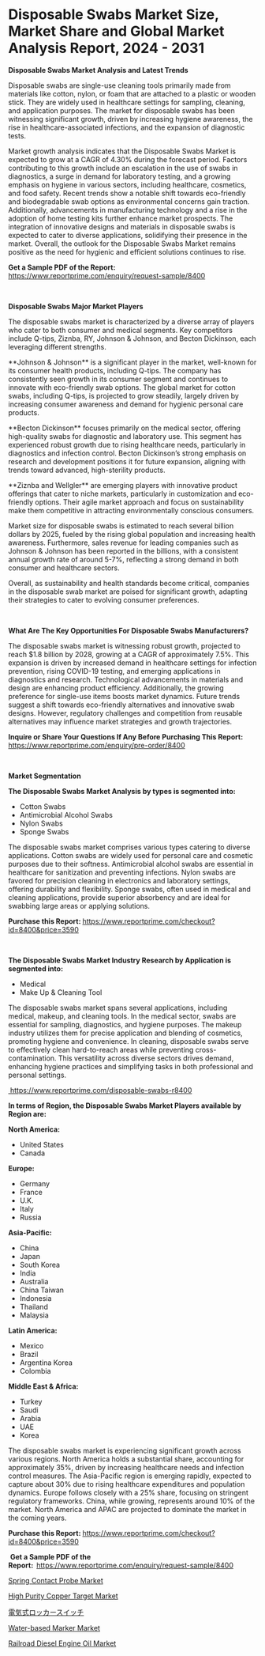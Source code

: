<p><h1>Disposable Swabs Market Size, Market Share and Global Market Analysis Report, 2024 - 2031</h1></p><p><strong>Disposable Swabs Market Analysis and Latest Trends</strong></p>
<p><p>Disposable swabs are single-use cleaning tools primarily made from materials like cotton, nylon, or foam that are attached to a plastic or wooden stick. They are widely used in healthcare settings for sampling, cleaning, and application purposes. The market for disposable swabs has been witnessing significant growth, driven by increasing hygiene awareness, the rise in healthcare-associated infections, and the expansion of diagnostic tests.</p><p>Market growth analysis indicates that the Disposable Swabs Market is expected to grow at a CAGR of 4.30% during the forecast period. Factors contributing to this growth include an escalation in the use of swabs in diagnostics, a surge in demand for laboratory testing, and a growing emphasis on hygiene in various sectors, including healthcare, cosmetics, and food safety. Recent trends show a notable shift towards eco-friendly and biodegradable swab options as environmental concerns gain traction. Additionally, advancements in manufacturing technology and a rise in the adoption of home testing kits further enhance market prospects. The integration of innovative designs and materials in disposable swabs is expected to cater to diverse applications, solidifying their presence in the market. Overall, the outlook for the Disposable Swabs Market remains positive as the need for hygienic and efficient solutions continues to rise.</p></p>
<p><strong>Get a Sample PDF of the Report:&nbsp;</strong> <a href="https://www.reportprime.com/enquiry/request-sample/8400">https://www.reportprime.com/enquiry/request-sample/8400</a></p>
<p>&nbsp;</p>
<p><strong>Disposable Swabs Major Market Players</strong></p>
<p><p>The disposable swabs market is characterized by a diverse array of players who cater to both consumer and medical segments. Key competitors include Q-tips, Ziznba, RY, Johnson & Johnson, and Becton Dickinson, each leveraging different strengths. </p><p>**Johnson & Johnson** is a significant player in the market, well-known for its consumer health products, including Q-tips. The company has consistently seen growth in its consumer segment and continues to innovate with eco-friendly swab options. The global market for cotton swabs, including Q-tips, is projected to grow steadily, largely driven by increasing consumer awareness and demand for hygienic personal care products.</p><p>**Becton Dickinson** focuses primarily on the medical sector, offering high-quality swabs for diagnostic and laboratory use. This segment has experienced robust growth due to rising healthcare needs, particularly in diagnostics and infection control. Becton Dickinson’s strong emphasis on research and development positions it for future expansion, aligning with trends toward advanced, high-sterility products.</p><p>**Ziznba and Wellgler** are emerging players with innovative product offerings that cater to niche markets, particularly in customization and eco-friendly options. Their agile market approach and focus on sustainability make them competitive in attracting environmentally conscious consumers.</p><p>Market size for disposable swabs is estimated to reach several billion dollars by 2025, fueled by the rising global population and increasing health awareness. Furthermore, sales revenue for leading companies such as Johnson & Johnson has been reported in the billions, with a consistent annual growth rate of around 5-7%, reflecting a strong demand in both consumer and healthcare sectors.</p><p>Overall, as sustainability and health standards become critical, companies in the disposable swab market are poised for significant growth, adapting their strategies to cater to evolving consumer preferences.</p></p>
<p>&nbsp;</p>
<p><strong>What Are The Key Opportunities For Disposable Swabs Manufacturers?</strong></p>
<p><p>The disposable swabs market is witnessing robust growth, projected to reach $1.8 billion by 2028, growing at a CAGR of approximately 7.5%. This expansion is driven by increased demand in healthcare settings for infection prevention, rising COVID-19 testing, and emerging applications in diagnostics and research. Technological advancements in materials and design are enhancing product efficiency. Additionally, the growing preference for single-use items boosts market dynamics. Future trends suggest a shift towards eco-friendly alternatives and innovative swab designs. However, regulatory challenges and competition from reusable alternatives may influence market strategies and growth trajectories.</p></p>
<p><strong>Inquire or Share Your Questions If Any Before Purchasing This Report:</strong> <a href="https://www.reportprime.com/enquiry/pre-order/8400">https://www.reportprime.com/enquiry/pre-order/8400</a></p>
<p>&nbsp;</p>
<p><strong>Market Segmentation</strong></p>
<p><strong>The Disposable Swabs Market Analysis by types is segmented into:</strong></p>
<p><ul><li>Cotton Swabs</li><li>Antimicrobial Alcohol Swabs</li><li>Nylon Swabs</li><li>Sponge Swabs</li></ul></p>
<p><p>The disposable swabs market comprises various types catering to diverse applications. Cotton swabs are widely used for personal care and cosmetic purposes due to their softness. Antimicrobial alcohol swabs are essential in healthcare for sanitization and preventing infections. Nylon swabs are favored for precision cleaning in electronics and laboratory settings, offering durability and flexibility. Sponge swabs, often used in medical and cleaning applications, provide superior absorbency and are ideal for swabbing large areas or applying solutions.</p></p>
<p><strong>Purchase this Report:&nbsp;</strong><a href="https://www.reportprime.com/checkout?id=8400&price=3590">https://www.reportprime.com/checkout?id=8400&price=3590</a></p>
<p>&nbsp;</p>
<p><strong>The Disposable Swabs Market Industry Research by Application is segmented into:</strong></p>
<p><ul><li>Medical</li><li>Make Up & Cleaning Tool</li></ul></p>
<p><p>The disposable swabs market spans several applications, including medical, makeup, and cleaning tools. In the medical sector, swabs are essential for sampling, diagnostics, and hygiene purposes. The makeup industry utilizes them for precise application and blending of cosmetics, promoting hygiene and convenience. In cleaning, disposable swabs serve to effectively clean hard-to-reach areas while preventing cross-contamination. This versatility across diverse sectors drives demand, enhancing hygiene practices and simplifying tasks in both professional and personal settings.</p></p>
<p><a href="https://www.reportprime.com/disposable-swabs-r8400">&nbsp;https://www.reportprime.com/disposable-swabs-r8400</a></p>
<p><strong>In terms of Region, the Disposable Swabs Market Players available by Region are:</strong></p>
<p>
    <p> <strong> North America: </strong>
        <ul>
            <li>United States</li>
            <li>Canada</li>
        </ul>
        </p> 
    <p> <strong> Europe: </strong>
        <ul>
            <li>Germany</li>
            <li>France</li>
            <li>U.K.</li>
            <li>Italy</li>
            <li>Russia</li>
        </ul>
        </p> 
    <p> <strong> Asia-Pacific: </strong>
        <ul>
            <li>China</li>
            <li>Japan</li>
            <li>South Korea</li>
            <li>India</li>
            <li>Australia</li>
            <li>China Taiwan</li>
            <li>Indonesia</li>
            <li>Thailand</li>
            <li>Malaysia</li>
        </ul>
        </p> 
    <p> <strong> Latin America: </strong>
        <ul>
            <li>Mexico</li>
            <li>Brazil</li>
            <li>Argentina Korea</li>
            <li>Colombia</li>
        </ul>
        </p> 
    <p> <strong> Middle East & Africa: </strong>
        <ul>
            <li>Turkey</li>
            <li>Saudi</li>
            <li>Arabia</li>
            <li>UAE</li>
            <li>Korea</li>
        </ul>
    </p>
    </p>
<p><p>The disposable swabs market is experiencing significant growth across various regions. North America holds a substantial share, accounting for approximately 35%, driven by increasing healthcare needs and infection control measures. The Asia-Pacific region is emerging rapidly, expected to capture about 30% due to rising healthcare expenditures and population dynamics. Europe follows closely with a 25% share, focusing on stringent regulatory frameworks. China, while growing, represents around 10% of the market. North America and APAC are projected to dominate the market in the coming years.</p></p>
<p><strong>Purchase this Report: </strong><a href="https://www.reportprime.com/checkout?id=8400&price=3590">https://www.reportprime.com/checkout?id=8400&price=3590</a></p>
<p>&nbsp;<strong>Get a Sample PDF of the Report:&nbsp;&nbsp;</strong><a href="https://www.reportprime.com/enquiry/request-sample/8400">https://www.reportprime.com/enquiry/request-sample/8400</a></p>
<p><strong></strong></p>
<p><p><a href="https://www.linkedin.com/pulse/booming-spring-contact-probe-market-sector-analysis-growth-7wuee?trackingId=iYn1KoztQOqMV9KTX87szg%3D%3D">Spring Contact Probe Market</a></p><p><a href="https://issuu.com/reportprime-2/docs/high-purity-copper-target-market-si_422f2f4d5634c8">High Purity Copper Target Market</a></p><p><a href="https://medium.com/@isaurapx9xsianez/electrical-rocker-switches-market-%E3%81%AE%E3%82%B0%E3%83%AD%E3%83%BC%E3%83%90%E3%83%AB%E5%B8%82%E5%A0%B4%E6%A6%82%E8%A6%81%E3%81%AF-%E4%B8%96%E7%95%8C%E3%81%8A%E3%82%88%E3%81%B3%E4%B8%BB%E8%A6%81%E5%B8%82%E5%A0%B4%E3%81%AB%E3%81%8A%E3%81%91%E3%82%8B%E6%A5%AD%E7%95%8C%E3%81%AB%E5%BD%B1%E9%9F%BF%E3%82%92%E4%B8%8E%E3%81%88%E3%82%8B%E4%B8%BB%E8%A6%81%E3%81%AA%E3%83%88%E3%83%AC%E3%83%B3%E3%83%89%E3%81%AB%E3%81%A4%E3%81%84%E3%81%A6-%E7%8B%AC%E8%87%AA%E3%81%AE%E8%A6%96%E7%82%B9%E3%82%92%E6%8F%90%E4%BE%9B%E3%81%97%E3%81%BE%E3%81%99-c87dca75f584">電気式ロッカースイッチ</a></p><p><a href="https://issuu.com/reportprime-2/docs/water-based-marker-market-size-2030_1e4f1c34374fc0">Water-based Marker Market</a></p><p><a href="https://medium.com/@graciakennyta2311/the-global-railroad-diesel-engine-oil-market-is-a-dynamic-and-growing-industry-43642379cc5b">Railroad Diesel Engine Oil Market</a></p></p>
